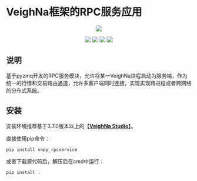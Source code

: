 # VeighNa框架的RPC服务应用

<p align="center">
  <img src ="https://vnpy.oss-cn-shanghai.aliyuncs.com/vnpy-logo.png"/>
</p>

<p align="center">
    <img src ="https://img.shields.io/badge/version-1.0.4-blueviolet.svg"/>
    <img src ="https://img.shields.io/badge/platform-linux|windows|mac-yellow.svg"/>
    <img src ="https://img.shields.io/badge/python-3.7|3.8|3.9|3.10-blue.svg" />
    <img src ="https://img.shields.io/github/license/vnpy/vnpy.svg?color=orange"/>
</p>

## 说明

基于pyzmq开发的RPC服务模块，允许将某一VeighNa进程启动为服务端，作为统一的行情和交易路由通道，允许多客户端同时连接，实现实现跨进程或者跨网络的分布式系统。

## 安装

安装环境推荐基于3.7.0版本以上的【[**VeighNa Studio**](https://www.vnpy.com)】。

直接使用pip命令：

```
pip install vnpy_rpcservice
```


或者下载源代码后，解压后在cmd中运行：

```
pip install .
```

